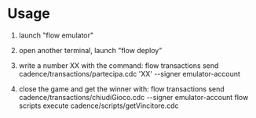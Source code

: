 # Usage

1. launch "flow emulator"
2. open another terminal, launch "flow deploy"
3. write a number XX with the command: 
		flow transactions send cadence/transactions/partecipa.cdc 'XX' --signer emulator-account

4. close the game and get the winner with:
		flow transactions send cadence/transactions/chiudiGioco.cdc --signer emulator-account
		flow scripts execute cadence/scripts/getVincitore.cdc